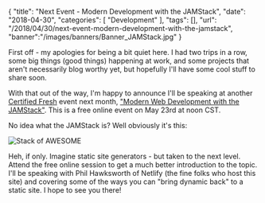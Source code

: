 {
	"title": "Next Event - Modern Development with the JAMStack",
	"date": "2018-04-30",
	"categories": [
		"Development"
	],
	"tags": [],
	"url": "/2018/04/30/next-event-modern-development-with-the-jamstack",
	"banner":"/images/banners/Banner_JAMStack.jpg"
}

First off - my apologies for being a bit quiet here. I had two trips in a row, some big things (good things) happening at work, and some projects that aren't necessarily blog worthy yet, but hopefully I'll have some cool stuff to share soon. 

With that out of the way, I'm happy to announce I'll be speaking at another [Certified Fresh](https://certifiedfreshevents.com/) event next month, ["Modern Web Development with the JAMStack"](https://certifiedfreshevents.com/events/jamstack/). This is a free online event on May 23rd at noon CST. 

No idea what the JAMStack is? Well obviously it's this:

![Stack of AWESOME](https://static.raymondcamden.com/images/2018/04/jamstack.jpg)

Heh, if only. Imagine static site generators - but taken to the next level. Attend the free online session to get a much better introduction to the topic. I'll be speaking with Phil Hawksworth of Netlify (the fine folks who host this site) and covering some of the ways you can "bring dynamic back" to a static site. I hope to see you there!
